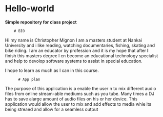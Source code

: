 # Hello-world
**Simple repository for class project**

        # BIO
Hi my name is Christopher Mignon 
I am a masters student at Nankai University and i like reading, watching documentaries, fishing, skating and bike riding.
I am an educator by profession and it is my hope that after I finish this masters degree I cn become an educational technology specialist and help to devolop software systems to assist in special education.

I hope to learn as much as I can in this course.

          # App plan
The purpose of this application is a enable the user n to mix different audio files from online stream-able mediums such as you tube.
Many times a DJ has to save alarge amount of audio files on his or her device. 
This application would allow the user to mix and add effects to media whie its being streaed and allow for a seamless output
